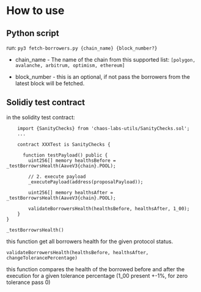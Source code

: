 # How to use 

## Python script
run: ```py3 fetch-borrowers.py {chain_name} {block_number?}```

* chain_name - The name of the chain from this supported list: ```[polygon, avalanche, arbitrum, optimism, ethereum]```

* block_number - this is an optional, if not pass the borrowers from the latest block will be fetched.



## Solidiy test contract

in the solidity test contract:

```
    import {SanityChecks} from 'chaos-labs-utils/SanityChecks.sol';
    ...

    contract XXXTest is SanityChecks {

      function testPayload() public {
        uint256[] memory healthsBefore = _testBorrowrsHealth(AaveV3{chain}.POOL);

        // 2. execute payload
        _executePayload(address(proposalPayload));

        uint256[] memory healthsAfter = _testBorrowrsHealth(AaveV3{chain}.POOL);

        validateBorrowersHealth(healthsBefore, healthsAfter, 1_00);
    }
}
```

```_testBorrowrsHealth()```

this function get all borrowers health for the given protocol status.

```validateBorrowersHealth(healthsBefore, healthsAfter, changeTolerancePercentage)```

this function compares the health of the borrowed before and after the execution for a given tolerance percentage (1_00 present +-1%, for zero tolerance pass 0)
